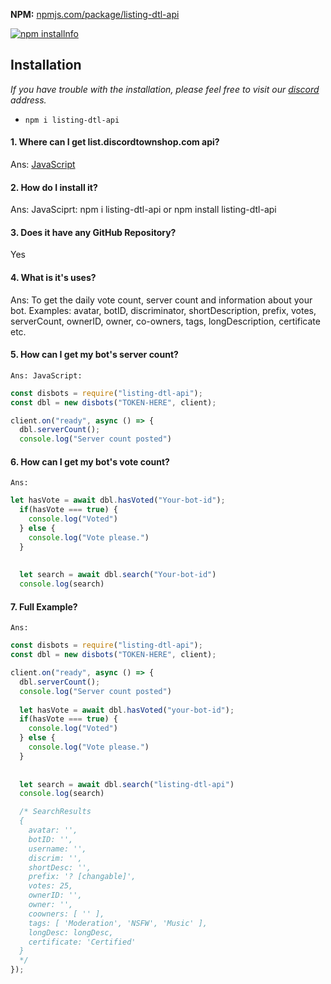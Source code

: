 **NPM:** [npmjs.com/package/listing-dtl-api](https://www.npmjs.com/package/listing-dtl-api/)<br>



<a href="https://nodei.co/npm/listing-dtl-api"><img src="https://nodei.co/npm/listing-dtl-api.png?downloads=true&stars=true" alt="npm installnfo" /></a>


## Installation
*If you have trouble with the installation, please feel free to visit our [discord](https://discord.gg) address.*
- `npm i listing-dtl-api`

#### 1. Where can I get list.discordtownshop.com api?
  Ans: [JavaScript](https://www.npmjs.com/package/listing-dtl-api)
            

#### 2. How do I install it?
  Ans: JavaSciprt: npm i listing-dtl-api or npm install listing-dtl-api
          

#### 3. Does it have any GitHub Repository?
 Yes

#### 4. What is it's uses?
  Ans: To get the daily vote count, server count and information about your bot.
Examples:  avatar, botID, discriminator, shortDescription, prefix, votes, serverCount, ownerID, owner, co-owners, tags, longDescription, certificate etc.

#### 5. How can I get my bot's server count?
  `Ans: JavaScript:`
```js
const disbots = require("listing-dtl-api");
const dbl = new disbots("TOKEN-HERE", client);

client.on("ready", async () => {
  dbl.serverCount();
  console.log("Server count posted")
```

#### 6. How can I get my bot's vote count?
  `Ans:`
```js
let hasVote = await dbl.hasVoted("Your-bot-id");
  if(hasVote === true) {
    console.log("Voted")
  } else {
    console.log("Vote please.")
  }
  
  
  let search = await dbl.search("Your-bot-id")
  console.log(search)

```

#### 7. Full Example?
  `Ans:`
```js
const disbots = require("listing-dtl-api");
const dbl = new disbots("TOKEN-HERE", client);

client.on("ready", async () => {
  dbl.serverCount();
  console.log("Server count posted")
  
  let hasVote = await dbl.hasVoted("your-bot-id");
  if(hasVote === true) {
    console.log("Voted")
  } else {
    console.log("Vote please.")
  }
  
  
  let search = await dbl.search("listing-dtl-api")
  console.log(search)

  /* SearchResults
  {
    avatar: '',
    botID: '',
    username: '',
    discrim: '',
    shortDesc: '',
    prefix: '? [changable]',
    votes: 25,
    ownerID: '',
    owner: '',
    coowners: [ '' ],
    tags: [ 'Moderation', 'NSFW', 'Music' ],
    longDesc: longDesc,
    certificate: 'Certified'
  }
  */
});

```
